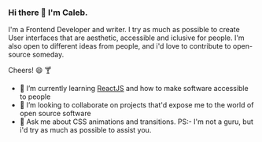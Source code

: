 ### Hi there 👋 I'm Caleb.

I'm a Frontend Developer and writer. I try as much as possible to create User interfaces that are aesthetic, accessible and iclusive for people. I'm also open to different ideas from people, and i'd love to contribute to open-source someday.

Cheers! :smile: :cocktail:

- 🌱 I’m currently learning [ReactJS](httsp://reactjs.com) and how to make software accessible to people
- 👯 I’m looking to collaborate on projects that'd expose me to the world of open source software
- 💬 Ask me about CSS animations and transitions.
PS:- I'm not a guru, but i'd try as much as possible to assist you.
